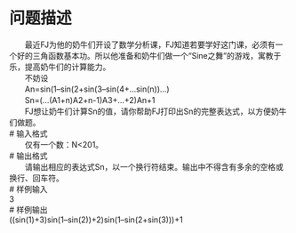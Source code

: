 <div id="pcont1" style="margin-top:20px; display:block;">

# 问题描述

<div class="pdcont">　　最近FJ为他的奶牛们开设了数学分析课，FJ知道若要学好这门课，必须有一个好的三角函数基本功。所以他准备和奶牛们做一个“Sine之舞”的游戏，寓教于乐，提高奶牛们的计算能力。<br/>
　　不妨设<br/>
　　An=sin(1–sin(2+sin(3–sin(4+...sin(n))...)<br/>
　　Sn=(...(A1+n)A2+n-1)A3+...+2)An+1<br/>
　　FJ想让奶牛们计算Sn的值，请你帮助FJ打印出Sn的完整表达式，以方便奶牛们做题。</div>
# 输入格式

<div class="pdcont">　　仅有一个数：N&lt;201。</div>
# 输出格式

<div class="pdcont">　　请输出相应的表达式Sn，以一个换行符结束。输出中不得含有多余的空格或换行、回车符。</div>
# 样例输入

<div class="pddata">3</div>
# 样例输出

<div class="pddata">((sin(1)+3)sin(1–sin(2))+2)sin(1–sin(2+sin(3)))+1</div>

</div>